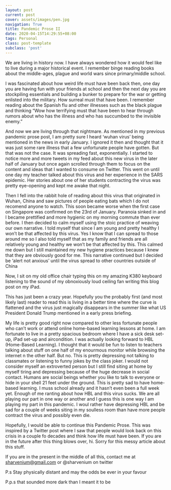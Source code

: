```yaml
---
layout: post
current: post
cover: assets/images/pen.jpg
navigation: True
title: Pandemic Prose II
date: 2020-04-15T14:29:55+08:00
tags: Personal
class: post-template
subclass: 'post'
---
```

We are living in history now. I have always wondered how it would feel like to live during a major historical event. I remember binge reading books about the middle-ages, plague and world wars since primary/middle school. 

I was fascinated about how weird life must have been back then, one day you are having fun with your friends at school and then the next day you are stockpiling essentials and building a bunker to prepare for the war or getting enlisted into the military. How surreal must that have been. I remember reading about the Spanish flu and other illnesses such as the black plague and thinking “Wow how terrifying must that have been to hear through rumors about who has the illness and who has succumbed to the invisible enemy.”

And now we are living through that nightmare. As mentioned in my previous pandemic prose post, I am pretty sure I heard ‘wuhan virus’ being mentioned in the news in early January. I ignored it then and thought that it was just some rare illness that a few unfortunate people have gotten. But that was not the case. It was spreading fast, exponentially. I started to notice more and more tweets in my feed about this new virus in the later half of January but once again scrolled through them to focus on the content and ideas that I wanted to consume on Twitter. This went on until one day my teacher talked about this virus and her experience in the SARS epidemic. Her stories about one of her students contracting the virus was pretty eye-opening and kept me awake that night. 

Then I fell into the rabbit hole of reading about this virus that originated in Wuhan, China and saw pictures of people eating bats which I do not recomend anyone to watch. This soon became worse when the first case on Singapore was confirmed on the 23rd of January. Paranoia sinked in and I became prettified and more hygienic on my morning commute than ever before. I then decided to calm myself using the stoic practice of weaving our own narrative. I told myself that since I am young and pretty healthy I won’t be that affected by this virus. Yes I know that I can spread to those around me so I also told myself that as my family and friends are all relatively young and healthy we won’t be that affected by this. This calmed me down but I still maintained my new hygiene practices because I knew that they are obviously good for me. This narrative continued but I decided be ‘alert not anxious’ until the virus spread to other countries outside of China 

Now, I sit on my old office chair typing this on my amazing K380 keyboard listening to the sound of my obnoxiously loud ceiling fan writing this blog post on my iPad. 

This has just been a crazy year. Hopefully you the probably first (and most likely last) reader to read this is living in a better time where the curve is flattened and the virus just magically disappears in the summer like what US President Donald Trump mentioned in a early press briefing. 

My life is pretty good right now compared to other less fortunate people who can’t work or attend online home-based learning lessons at home. I am fortunate to live in a pretty spacious bedroom where I have a sick desk set-up, iPad set-up and aircondition. I was actually looking forward to HBL (Home-Based Learning). I thought that it would be fun to listen to teachers talking about stuff on one half of my enourmous monitor while browsing the internet n the other half. But no. This is pretty depressing not talking to classmates or listening to funny jokes by the class joker. I would not consider myself an extroverted person but I still find siting at home by myself tiring and depressing because of the huge decrease in social contact. Humans are social beings whether you like to talk to everyone or hide in your shell 21 feet under the ground. This is pretty sad to have home-based learning. I muss school already and it hasn’t even been a full week yet. Enough of me ranting about how HBL and this virus sucks. We are all playing our part in one way or another and I guess this is one way I am playing my part in this pandemic. I woul rather have depressing HBL and be sad for a couple of weeks siting in my soulless room than have more people contract the virus and possibly even die. 

Hopefully, I would be able to continue this Pandemic Prose. This was inspired by a Twitter post where I saw that people would look back on this crisis in a couple fo decades and think how life must have been. If you are in the future after this thing blows over, hi. Sorry for this messy article about this stuff. 

If you are in the present in the middle of all this, contact me at sharvenium@gmail.com or @sharvenium on twitter

P.s Stay physically distant and may the odds be ever in your favour

P.p.s that sounded more dark than I meant it to be